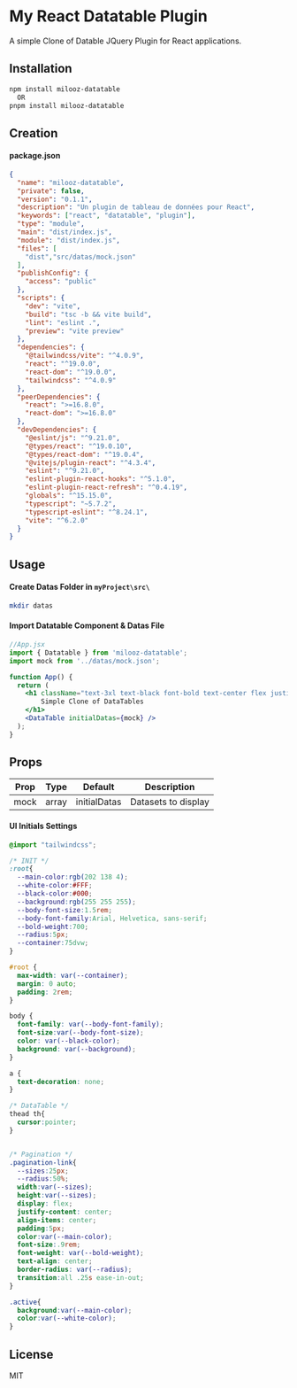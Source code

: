 # My React Datatable Plugin

A simple Clone of Datable JQuery Plugin for React applications.

## Installation

```bash
npm install milooz-datatable
  OR
pnpm install milooz-datatable
```


## Creation

#### package.json

```json
{
  "name": "milooz-datatable",
  "private": false,
  "version": "0.1.1",
  "description": "Un plugin de tableau de données pour React",
  "keywords": ["react", "datatable", "plugin"],
  "type": "module",
  "main": "dist/index.js",
  "module": "dist/index.js",
  "files": [
    "dist","src/datas/mock.json"
  ],
  "publishConfig": {
    "access": "public"
  },
  "scripts": {
    "dev": "vite",
    "build": "tsc -b && vite build",
    "lint": "eslint .",
    "preview": "vite preview"
  },
  "dependencies": {
    "@tailwindcss/vite": "^4.0.9",
    "react": "^19.0.0",
    "react-dom": "^19.0.0",
    "tailwindcss": "^4.0.9"
  },
  "peerDependencies": {
    "react": ">=16.8.0",
    "react-dom": ">=16.8.0"
  },
  "devDependencies": {
    "@eslint/js": "^9.21.0",
    "@types/react": "^19.0.10",
    "@types/react-dom": "^19.0.4",
    "@vitejs/plugin-react": "^4.3.4",
    "eslint": "^9.21.0",
    "eslint-plugin-react-hooks": "^5.1.0",
    "eslint-plugin-react-refresh": "^0.4.19",
    "globals": "^15.15.0",
    "typescript": "~5.7.2",
    "typescript-eslint": "^8.24.1",
    "vite": "^6.2.0"
  }
}

```

## Usage

#### Create Datas Folder in `myProject\src\`
```bash
mkdir datas
```
#### Import Datatable Component & Datas File
```jsx
//App.jsx
import { Datatable } from 'milooz-datatable';
import mock from '../datas/mock.json';

function App() {
  return (
    <h1 className="text-3xl text-black font-bold text-center flex justify-center">
        Simple Clone of DataTables
    </h1>
    <DataTable initialDatas={mock} />
  );
}
```

## Props

| Prop | Type | Default | Description |
|------|------|---------|-------------|
| mock | array | initialDatas | Datasets to display |


#### UI Initials Settings
```css
@import "tailwindcss";

/* INIT */
:root{
  --main-color:rgb(202 138 4);
  --white-color:#FFF;
  --black-color:#000;
  --background:rgb(255 255 255);
  --body-font-size:1.5rem;
  --body-font-family:Arial, Helvetica, sans-serif;
  --bold-weight:700;
  --radius:5px;
  --container:75dvw;
}

#root {
  max-width: var(--container);
  margin: 0 auto;
  padding: 2rem;
}

body {
  font-family: var(--body-font-family);
  font-size:var(--body-font-size);
  color: var(--black-color);
  background: var(--background);
}

a {
  text-decoration: none;
}

/* DataTable */
thead th{
  cursor:pointer;
}


/* Pagination */
.pagination-link{
  --sizes:25px;
  --radius:50%;
  width:var(--sizes);
  height:var(--sizes);
  display: flex;
  justify-content: center;
  align-items: center;
  padding:5px;
  color:var(--main-color);
  font-size:.9rem;
  font-weight: var(--bold-weight);
  text-align: center;
  border-radius: var(--radius);
  transition:all .25s ease-in-out;
}

.active{
  background:var(--main-color);
  color:var(--white-color);
}
```

## License
MIT
